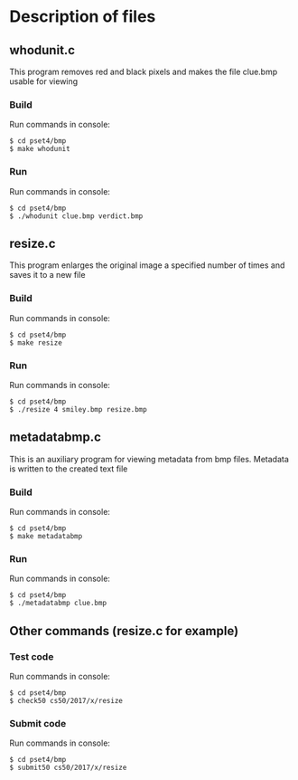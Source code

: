 Description of files
===
    
    
    
whodunit.c
---

This program removes red and black pixels and makes the file clue.bmp usable for viewing

### Build

Run commands in console:

    $ cd pset4/bmp
    $ make whodunit

### Run

Run commands in console:

    $ cd pset4/bmp
    $ ./whodunit clue.bmp verdict.bmp



resize.c
---

This program enlarges the original image a specified number of times and saves it to a new file

### Build

Run commands in console:

    $ cd pset4/bmp
    $ make resize

### Run

Run commands in console:

    $ cd pset4/bmp
    $ ./resize 4 smiley.bmp resize.bmp



metadatabmp.c
---

This is an auxiliary program for viewing metadata from bmp files. Metadata is written to the created text file

### Build

Run commands in console:

    $ cd pset4/bmp
    $ make metadatabmp

### Run

Run commands in console:

    $ cd pset4/bmp
    $ ./metadatabmp clue.bmp



Other commands (resize.c for example)
---

### Test code

Run commands in console:

    $ cd pset4/bmp
    $ check50 cs50/2017/x/resize
    
### Submit code

Run commands in console:

    $ cd pset4/bmp
    $ submit50 cs50/2017/x/resize
